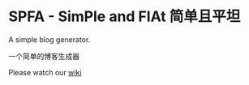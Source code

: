 # SPFA - SimPle and FlAt 简单且平坦

A simple blog generator.

一个简单的博客生成器

Please watch our [wiki](https://github.com/oi-14/spfa/wiki)